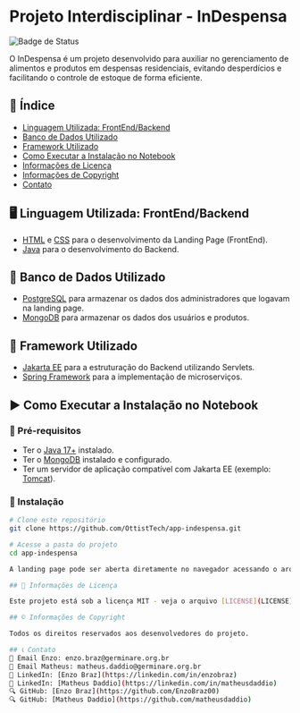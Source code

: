 # Projeto Interdisciplinar - InDespensa

![Badge de Status](https://img.shields.io/badge/Status-%20Concluído-green)

O InDespensa é um projeto desenvolvido para auxiliar no gerenciamento de alimentos e produtos em despensas residenciais, evitando desperdícios e facilitando o controle de estoque de forma eficiente.

## 📌 Índice
- [Linguagem Utilizada: FrontEnd/Backend](#linguagem-utilizada-frontendbackend)
- [Banco de Dados Utilizado](#banco-de-dados-utilizado)
- [Framework Utilizado](#framework-utilizado)
- [Como Executar a Instalação no Notebook](#como-executar-a-instalação-no-notebook)
- [Informações de Licença](#informações-de-licença)
- [Informações de Copyright](#informações-de-copyright)
- [Contato](#contato)

## 🖥️ Linguagem Utilizada: FrontEnd/Backend

- [HTML](https://developer.mozilla.org/pt-BR/docs/Web/HTML) e [CSS](https://developer.mozilla.org/pt-BR/docs/Web/CSS) para o desenvolvimento da Landing Page (FrontEnd).
- [Java](https://www.java.com/) para o desenvolvimento do Backend.

## 🐄️ Banco de Dados Utilizado
- [PostgreSQL](https://www.postgresql.org/docs/) para armazenar os dados dos administradores que logavam na landing page.
- [MongoDB](https://www.mongodb.com/) para armazenar os dados dos usuários e produtos.

## 🏰️ Framework Utilizado

- [Jakarta EE](https://jakarta.ee/) para a estruturação do Backend utilizando Servlets.
- [Spring Framework](https://spring.io/) para a implementação de microserviços.

## ▶️ Como Executar a Instalação no Notebook

### 🔹 Pré-requisitos

- Ter o [Java 17+](https://www.java.com/) instalado.
- Ter o [MongoDB](https://www.mongodb.com/) instalado e configurado.
- Ter um servidor de aplicação compatível com Jakarta EE (exemplo: [Tomcat](https://tomcat.apache.org/)).

### 🔹 Instalação

```bash
# Clone este repositório
git clone https://github.com/OttistTech/app-indespensa.git

# Acesse a pasta do projeto
cd app-indespensa

A landing page pode ser aberta diretamente no navegador acessando o arquivo `https://servlet-indespensa.onrender.com/app/`.

## 📜 Informações de Licença

Este projeto está sob a licença MIT - veja o arquivo [LICENSE](LICENSE) para mais detalhes.

## ©️ Informações de Copyright

Todos os direitos reservados aos desenvolvedores do projeto.

## 📞 Contato
📧 Email Enzo: enzo.braz@germinare.org.br  
📧 Email Matheus: matheus.daddio@germinare.org.br  
🔗 LinkedIn: [Enzo Braz](https://linkedin.com/in/enzobraz)  
🔗 LinkedIn: [Matheus Daddio](https://linkedin.com/in/matheusdaddio)  
🔍 GitHub: [Enzo Braz](https://github.com/EnzoBraz00)  
🔍 GitHub: [Matheus Daddio](https://github.com/matheusdaddio)